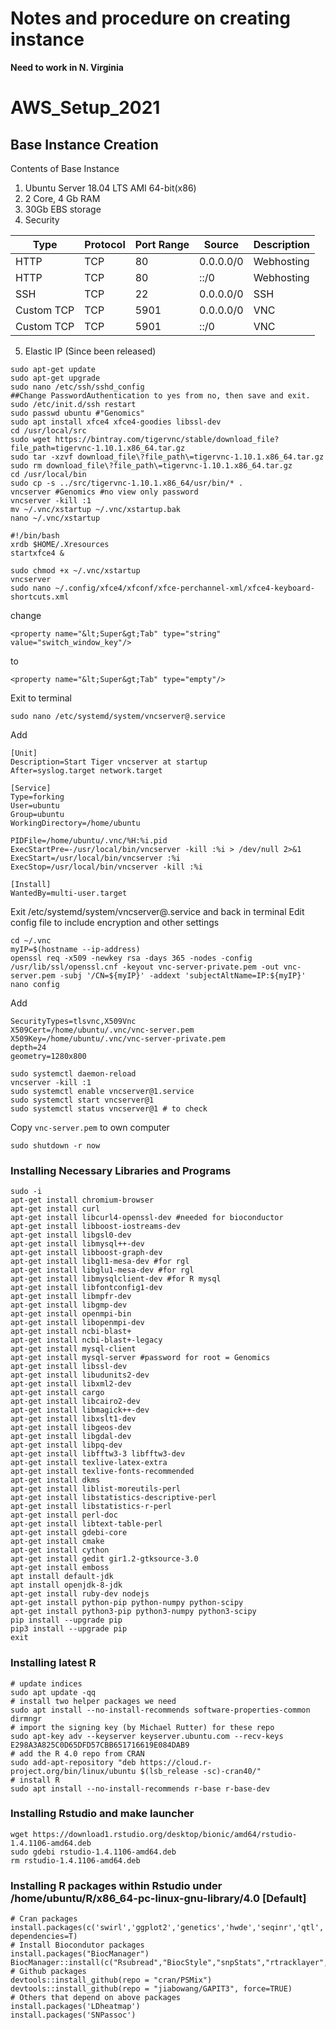# Notes and procedure on creating instance
**Need to work in N. Virginia**

# AWS_Setup_2021

## Base Instance Creation
Contents of Base Instance
  1. Ubuntu Server 18.04 LTS AMI 64-bit(x86)
  2. 2 Core, 4 Gb RAM
  3. 30Gb EBS storage
  4. Security

| Type     | Protocol | Port Range | Source  | Description |
|----------|----------|------------|---------|-------------|
|HTTP      |TCP       |80          |0.0.0.0/0|Webhosting   |
|HTTP      |TCP       |80          |::/0     |Webhosting   |
|SSH       |TCP       |22          |0.0.0.0/0|SSH          |
|Custom TCP|TCP       |5901        |0.0.0.0/0|VNC          |
|Custom TCP|TCP       |5901        |::/0     |VNC          |
    
  5. Elastic IP (Since been released)


```
sudo apt-get update
sudo apt-get upgrade
sudo nano /etc/ssh/sshd_config
##Change PasswordAuthentication to yes from no, then save and exit.
sudo /etc/init.d/ssh restart
sudo passwd ubuntu #"Genomics"
sudo apt install xfce4 xfce4-goodies libssl-dev
cd /usr/local/src 
sudo wget https://bintray.com/tigervnc/stable/download_file?file_path=tigervnc-1.10.1.x86_64.tar.gz
sudo tar -xzvf download_file\?file_path\=tigervnc-1.10.1.x86_64.tar.gz
sudo rm download_file\?file_path\=tigervnc-1.10.1.x86_64.tar.gz
cd /usr/local/bin
sudo cp -s ../src/tigervnc-1.10.1.x86_64/usr/bin/* .
vncserver #Genomics #no view only password
vncserver -kill :1
mv ~/.vnc/xstartup ~/.vnc/xstartup.bak
nano ~/.vnc/xstartup
```
```
#!/bin/bash
xrdb $HOME/.Xresources
startxfce4 &
```



```
sudo chmod +x ~/.vnc/xstartup
vncserver
sudo nano ~/.config/xfce4/xfconf/xfce-perchannel-xml/xfce4-keyboard-shortcuts.xml
```

change 

```
<property name="&lt;Super&gt;Tab" type="string" value="switch_window_key"/>
```

to

```
<property name="&lt;Super&gt;Tab" type="empty"/>

```

Exit to terminal

```
sudo nano /etc/systemd/system/vncserver@.service
```

Add

```
[Unit]
Description=Start Tiger vncserver at startup
After=syslog.target network.target

[Service]
Type=forking
User=ubuntu
Group=ubuntu
WorkingDirectory=/home/ubuntu

PIDFile=/home/ubuntu/.vnc/%H:%i.pid
ExecStartPre=-/usr/local/bin/vncserver -kill :%i > /dev/null 2>&1
ExecStart=/usr/local/bin/vncserver :%i
ExecStop=/usr/local/bin/vncserver -kill :%i

[Install]
WantedBy=multi-user.target
```

Exit /etc/systemd/system/vncserver@.service and back in terminal
Edit config file to include encryption and other settings

```
cd ~/.vnc
myIP=$(hostname --ip-address)
openssl req -x509 -newkey rsa -days 365 -nodes -config /usr/lib/ssl/openssl.cnf -keyout vnc-server-private.pem -out vnc-server.pem -subj '/CN=${myIP}' -addext 'subjectAltName=IP:${myIP}'
nano config
```
Add
```
SecurityTypes=tlsvnc,X509Vnc
X509Cert=/home/ubuntu/.vnc/vnc-server.pem
X509Key=/home/ubuntu/.vnc/vnc-server-private.pem
depth=24
geometry=1280x800
```


```
sudo systemctl daemon-reload
vncserver -kill :1
sudo systemctl enable vncserver@1.service
sudo systemctl start vncserver@1
sudo systemctl status vncserver@1 # to check
```
Copy `vnc-server.pem` to own computer

```
sudo shutdown -r now
```

### Installing Necessary Libraries and Programs

```
sudo -i
apt-get install chromium-browser
apt-get install curl 
apt-get install libcurl4-openssl-dev #needed for bioconductor
apt-get install libboost-iostreams-dev
apt-get install libgsl0-dev
apt-get install libmysql++-dev
apt-get install libboost-graph-dev
apt-get install libgl1-mesa-dev #for rgl
apt-get install libglu1-mesa-dev #for rgl
apt-get install libmysqlclient-dev #for R mysql
apt-get install libfontconfig1-dev
apt-get install libmpfr-dev
apt-get install libgmp-dev
apt-get install openmpi-bin 
apt-get install libopenmpi-dev
apt-get install ncbi-blast+ 
apt-get install ncbi-blast+-legacy
apt-get install mysql-client 
apt-get install mysql-server #password for root = Genomics
apt-get install libssl-dev
apt-get install libudunits2-dev
apt-get install libxml2-dev
apt-get install cargo
apt-get install libcairo2-dev
apt-get install libmagick++-dev 
apt-get install libxslt1-dev
apt-get install libgeos-dev
apt-get install libgdal-dev
apt-get install libpq-dev
apt-get install libfftw3-3 libfftw3-dev
apt-get install texlive-latex-extra 
apt-get install texlive-fonts-recommended
apt-get install dkms
apt-get install liblist-moreutils-perl 
apt-get install libstatistics-descriptive-perl
apt-get install libstatistics-r-perl 
apt-get install perl-doc 
apt-get install libtext-table-perl
apt-get install gdebi-core
apt-get install cmake
apt-get install cython
apt-get install gedit gir1.2-gtksource-3.0
apt-get install emboss
apt install default-jdk
apt install openjdk-8-jdk
apt-get install ruby-dev nodejs
apt-get install python-pip python-numpy python-scipy
apt-get install python3-pip python3-numpy python3-scipy
pip install --upgrade pip
pip3 install --upgrade pip
exit
```

### Installing latest R
```
# update indices
sudo apt update -qq
# install two helper packages we need
sudo apt install --no-install-recommends software-properties-common dirmngr
# import the signing key (by Michael Rutter) for these repo
sudo apt-key adv --keyserver keyserver.ubuntu.com --recv-keys E298A3A825C0D65DFD57CBB651716619E084DAB9
# add the R 4.0 repo from CRAN
sudo add-apt-repository "deb https://cloud.r-project.org/bin/linux/ubuntu $(lsb_release -sc)-cran40/"
# install R
sudo apt install --no-install-recommends r-base r-base-dev
```

### Installing Rstudio and make launcher
```
wget https://download1.rstudio.org/desktop/bionic/amd64/rstudio-1.4.1106-amd64.deb
sudo gdebi rstudio-1.4.1106-amd64.deb
rm rstudio-1.4.1106-amd64.deb
```

### Installing R packages within Rstudio under /home/ubuntu/R/x86_64-pc-linux-gnu-library/4.0 [Default]
```
# Cran packages
install.packages(c('swirl','ggplot2','genetics','hwde','seqinr','qtl','evaluate','formatR','highr','markdown','yaml','htmltools','caTools','bitops','knitr','rmarkdown','devtools','shiny','pvclust','gplots','cluster','igraph','scatterplot3d','ape','rsconnect','dplyr','tidyverse','learnr','poisbinom'), dependencies=T)
# Install Biocondutor packages    
install.packages("BiocManager")
BiocManager::install(c("Rsubread","BiocStyle","snpStats","rtracklayer","goseq","impute","multtest","VariantAnnotation","chopsticks","edgeR"))
# Github packages
devtools::install_github(repo = "cran/PSMix")
devtools::install_github(repo = "jiabowang/GAPIT3", force=TRUE)
# Others that depend on above packages
install.packages('LDheatmap')
install.packages('SNPassoc')
```
